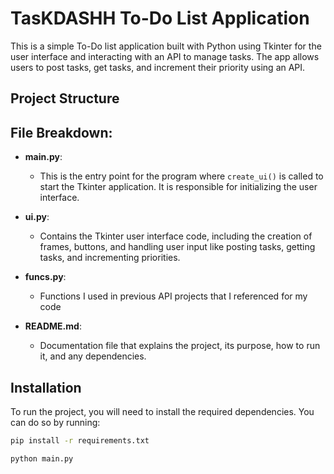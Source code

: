 # TasKDASHH To-Do List Application

This is a simple To-Do list application built with Python using Tkinter for the user interface and interacting with an API to manage tasks. The app allows users to post tasks, get tasks, and increment their priority using an API.

## Project Structure


## File Breakdown:

- **main.py**: 
  - This is the entry point for the program where `create_ui()` is called to start the Tkinter application. It is responsible for initializing the user interface.

- **ui.py**: 
  - Contains the Tkinter user interface code, including the creation of frames, buttons, and handling user input like posting tasks, getting tasks, and incrementing priorities.

- **funcs.py**: 
  - Functions I used in previous API projects that I referenced for my code

- **README.md**: 
  - Documentation file that explains the project, its purpose, how to run it, and any dependencies.

## Installation

To run the project, you will need to install the required dependencies. You can do so by running:

```bash
pip install -r requirements.txt
```
```
python main.py
```

